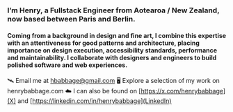 ### I’m Henry, a Fullstack Engineer from Aotearoa / New Zealand, now based between Paris and Berlin.

#### Coming from a background in design and fine art, I combine this expertise with an attentiveness for good patterns and architecture, placing importance on design execution, accessibility standards, performance and maintainability. I collaborate with designers and engineers to build polished software and web experiences.

🛰️ Email me at hbabbage@gmail.com
🖥️ Explore a selection of my work on henrybabbage.com
☁️ I can also be found on [https://x.com/henrybabbage](X) and [https://linkedin.com/in/henrybabbage](LinkedIn)
